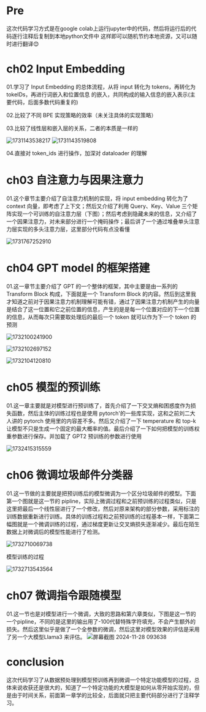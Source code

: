 # Pre
这次代码学习方式是在google colab上运行jupyter中的代码，然后将运行后的代码逐行注释后复制到本地python文件中
这样即可以随机节约本地资源，又可以随时进行翻译😊

# ch02 Input Embedding

01.学习了 Input Embedding 的总体流程，从将 input 转化为 tokens，再转化为 tokeIDs，再进行词嵌入和位置信息 的嵌入，共同构成的输入信息的嵌入表示(主要代码，后面多数代码重复的)

02.比较了不同 BPE 实现策略的效率（未关注具体的实现策略）

03.比较了线性层和嵌入层的关系，二者的本质是一样的

![1731143538217](image/Record/1731143538217.png)
![1731143519808](image/Record/1731143519808.png)

04.直接对 token_ids 进行操作，加深对 dataloader 的理解

# ch03 自注意力与因果注意力

01.这个章节主要介绍了自注意力机制的实现，将 input embedding 转化为了 context 向量，即考虑了上下文；然后又介绍了利用 Query、Key、Value 三个矩阵实现一个可训练的自注意力层（下图）；然后考虑到隐藏未来的信息，又介绍了一个因果注意力，对未来部分进行一个掩码操作；最后讲了一个通过堆叠单头注意力层实现的多头注意力层，这里部分代码有点没看懂

![1731767252910](image/Record/1731767252910.png)

# ch04 GPT model 的框架搭建

01.这一章节主要介绍了 GPT 的一个整体的框架，其中主要是由一系列的 Transform Block 构成，下面就是一个 Transform Block 的内容。然后到这里我才知道之前对于因果注意力机制理解可能有错，通过了因果注意力机制产生的向量是结合了这一位置和它之前位置的信息，产生的是是每一个位置对应的下一个位置的信息，从而每次只需要取处理后的最后一个 token 就可以作为下一个 token 的预测

![1732100241900](image/Record/1732100241900.png)

![1732102697152](image/Record/1732102697152.png)

![1732104120810](image/Record/1732104120810.png)

# ch05 模型的预训练

01.这一章主要就是对模型进行预训练了，首先介绍了一下交叉熵和困惑度作为损失函数，然后主体的训练过程也是使用 pytorch'的一些库实现，这和之前刘二大人讲的 pytorch 使用里的内容差不多。然后又介绍了一下 temperature 和 top-k 让模型不只是生成一个固定的最大概率的值。最后介绍了一下如何把模型的训练权重参数进行保存。并加载了 GPT2 预训练的参数进行使用

![1732415315559](image/Record/1732415315559.png)

# ch06 微调垃圾邮件分类器

01.这一节做的主要就是把预训练后的模型微调为一个区分垃圾邮件的模型。下面第一个图就是这一节的 pipline，实际上微调过程和之前预训练的过程类似，只是这里把最后一个线性层进行了一个修改，然后对原来架构的部分参数，采用标注的训练数据重新进行训练。具体的训练过程和之前预训练的过程基本一样，下面第二幅图就是一个微调训练的过程，通过梯度更新让交叉熵损失逐渐减少。最后在陌生数据上对微调后的模型性能进行了检测。

![1732710069738](image/Record/1732710069738.png)

模型训练的过程

![1732713543564](image/Record/1732713543564.png)


# ch07 微调指令跟随模型

01.这一节也是对模型进行一个微调，大致的思路和第六章类似，下图是这一节的一个pipline，不同的是这里的输出用了-100代替特殊字符填充，不会产生额外的损失。然后这里似乎是做了一个全参数的微调，然后这里对模型效果的评估是采用了另一个大模型Llama3 来评估。
![屏幕截图 2024-11-28 093638](https://github.com/user-attachments/assets/023521df-ce43-4acc-824e-2348c2a57db9)


# conclusion
这次代码学习了从数据预处理到模型预训练再到微调一个特定功能模型的过程，总体来说收获还是很大的，知道了一个特定功能的大模型是如何从零开始实现的，但是由于时间关系，前面第一章学的比较全，后面就只把主要代码部分进行了注释学习。

